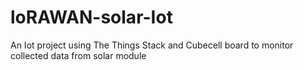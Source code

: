 # loRAWAN-solar-Iot
An Iot project using The Things Stack and Cubecell board to monitor collected data from solar module
